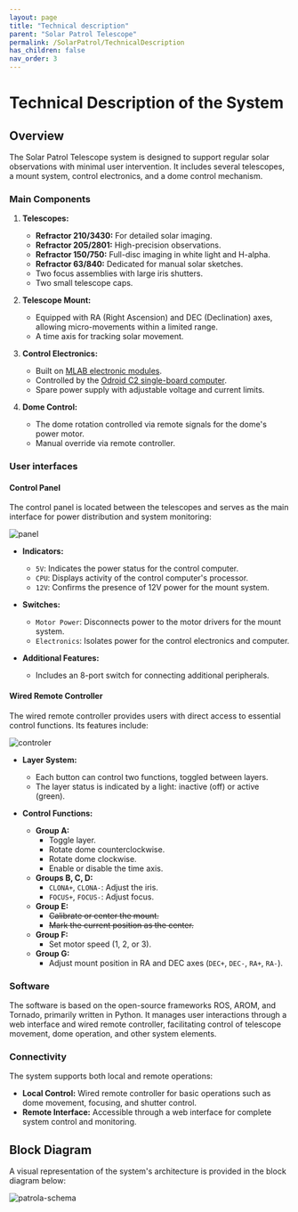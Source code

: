 ```yaml
---
layout: page
title: "Technical description"
parent: "Solar Patrol Telescope"
permalink: /SolarPatrol/TechnicalDescription
has_children: false
nav_order: 3
---
```

# Technical Description of the System

## Overview

The Solar Patrol Telescope system is designed to support regular solar observations with minimal user intervention. It includes several telescopes, a mount system, control electronics, and a dome control mechanism.

### Main Components

1. **Telescopes:**
   
   - **Refractor 210/3430:** For detailed solar imaging.
   - **Refractor 205/2801:** High-precision observations.
   - **Refractor 150/750:** Full-disc imaging in white light and H-alpha.
   - **Refractor 63/840:** Dedicated for manual solar sketches.
   - Two focus assemblies with large iris shutters.
   - Two small telescope caps.

3. **Telescope Mount:**

   - Equipped with RA (Right Ascension) and DEC (Declination) axes, allowing micro-movements within a limited range.
   - A time axis for tracking solar movement.

4. **Control Electronics:**

   - Built on [MLAB electronic modules](https://www.mlab.cz/modules).
   - Controlled by the [Odroid C2 single-board computer](https://www.hardkernel.com/shop/odroid-c2/).
   - Spare power supply with adjustable voltage and current limits.

5. **Dome Control:**

   - The dome rotation controlled via remote signals for the dome's power motor.
   - Manual override via remote controller.

### User interfaces

#### Control Panel

The control panel is located between the telescopes and serves as the main interface for power distribution and system monitoring:

![panel](https://github.com/user-attachments/assets/3a1e4a69-8532-4cd5-b8ad-974dfdb91233)

- **Indicators:**
  - `5V`: Indicates the power status for the control computer.
  - `CPU`: Displays activity of the control computer's processor.
  - `12V`: Confirms the presence of 12V power for the mount system.

- **Switches:**
  - `Motor Power`: Disconnects power to the motor drivers for the mount system.
  - `Electronics`: Isolates power for the control electronics and computer.

- **Additional Features:**
  - Includes an 8-port switch for connecting additional peripherals.

#### Wired Remote Controller

The wired remote controller provides users with direct access to essential control functions. Its features include:

![controler](https://github.com/user-attachments/assets/24ed05ff-fff7-4220-a765-315140323076)


- **Layer System:**
  - Each button can control two functions, toggled between layers.
  - The layer status is indicated by a light: inactive (off) or active (green).

- **Control Functions:**
  - **Group A:**
    - Toggle layer.
    - Rotate dome counterclockwise.
    - Rotate dome clockwise.
    - Enable or disable the time axis.
  - **Groups B, C, D:**
    - `CLONA+`, `CLONA-`: Adjust the iris.
    - `FOCUS+`, `FOCUS-`: Adjust focus.
  - **Group E:**
    - ~~Calibrate or center the mount.~~
    - ~~Mark the current position as the center.~~
  - **Group F:**
    - Set motor speed (1, 2, or 3).
  - **Group G:**
    - Adjust mount position in RA and DEC axes (`DEC+`, `DEC-`, `RA+`, `RA-`).

### Software

The software is based on the open-source frameworks ROS, AROM, and Tornado, primarily written in Python. It manages user interactions through a web interface and wired remote controller, facilitating control of telescope movement, dome operation, and other system elements.

### Connectivity

The system supports both local and remote operations:

- **Local Control:** Wired remote controller for basic operations such as dome movement, focusing, and shutter control.
- **Remote Interface:** Accessible through a web interface for complete system control and monitoring.

## Block Diagram

A visual representation of the system's architecture is provided in the block diagram below:

![patrola-schema](https://github.com/user-attachments/assets/8b50d0cc-56eb-47ff-a7e9-4ba903be955b)


